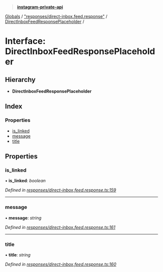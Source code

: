 > **[instagram-private-api](../README.md)**

[Globals](../README.md) / ["responses/direct-inbox.feed.response"](../modules/_responses_direct_inbox_feed_response_.md) / [DirectInboxFeedResponsePlaceholder](_responses_direct_inbox_feed_response_.directinboxfeedresponseplaceholder.md) /

# Interface: DirectInboxFeedResponsePlaceholder

## Hierarchy

- **DirectInboxFeedResponsePlaceholder**

## Index

### Properties

- [is_linked](_responses_direct_inbox_feed_response_.directinboxfeedresponseplaceholder.md#is_linked)
- [message](_responses_direct_inbox_feed_response_.directinboxfeedresponseplaceholder.md#message)
- [title](_responses_direct_inbox_feed_response_.directinboxfeedresponseplaceholder.md#title)

## Properties

### is_linked

• **is_linked**: _boolean_

_Defined in [responses/direct-inbox.feed.response.ts:159](https://github.com/realinstadude/instagram-private-api/blob/4ae8fec/src/responses/direct-inbox.feed.response.ts#L159)_

---

### message

• **message**: _string_

_Defined in [responses/direct-inbox.feed.response.ts:161](https://github.com/realinstadude/instagram-private-api/blob/4ae8fec/src/responses/direct-inbox.feed.response.ts#L161)_

---

### title

• **title**: _string_

_Defined in [responses/direct-inbox.feed.response.ts:160](https://github.com/realinstadude/instagram-private-api/blob/4ae8fec/src/responses/direct-inbox.feed.response.ts#L160)_
